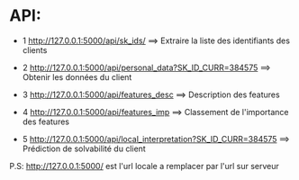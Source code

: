 # API:
* 1 http://127.0.0.1:5000/api/sk_ids/  ==> Extraire la liste des identifiants des clients

* 2 http://127.0.0.1:5000/api/personal_data?SK_ID_CURR=384575  ==> Obtenir les données du client

* 3 http://127.0.0.1:5000/api/features_desc  ==> Description des features

* 4 http://127.0.0.1:5000/api/features_imp  ==> Classement de l'importance des features 

* 5 http://127.0.0.1:5000/api/local_interpretation?SK_ID_CURR=384575   ==> Prédiction de solvabilité du client


P.S: http://127.0.0.1:5000/ est l'url locale a remplacer par l'url sur serveur
